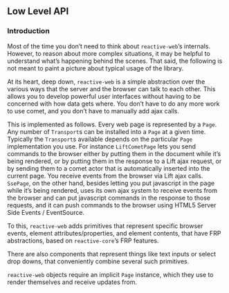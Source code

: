 ## Low Level API

### Introduction

Most of the time you don’t need to think about `reactive-web`’s
internals. However, to reason about more complex situations, it may be
helpful to understand what’s happening behind the scenes. That said, the
following is not meant to paint a picture about typical usage of the
library.

At its heart, deep down, `reactive-web` is a
simple abstraction over the various ways that the server and the browser
can talk to each other. This allows you to develop powerful user interfaces
without having to be concerned with how data gets where. You don’t have to
do any more work to use comet, and you don’t have to manually add ajax calls.

This is implemented as follows. Every web page is represented by a `Page`.
Any number of `Transport`s can be installed into a `Page` at a given time.
Typically the `Transport`s available depends on the particular `Page` implementation you use.
For instance `LiftCometPage` lets you send commands to the browser
either by putting them in the document while it’s being rendered,
or by putting them in the response to a Lift ajax request,
or by sending them to a comet actor that is automatically inserted into the current page.
You receive events from the browser via Lift ajax calls.
`SsePage`, on the other hand, besides letting you put javascript in the page while
it’s being rendered, uses its own ajax system to receive events from the browser
and can put javascript commands in the response to those requests, and it can push
commands to the browser using HTML5 Server Side Events / EventSource.

To this, `reactive-web` adds primitives that represent specific browser events,
element attributes/properties, and element contents, that have FRP abstractions, based on
`reactive-core`’s FRP features.

There are also components that represent things like text inputs or select drop downs, that
conveniently combine several such primitives.

`reactive-web` objects require an implicit `Page` instance, which they use to render themselves
and receive updates from.
